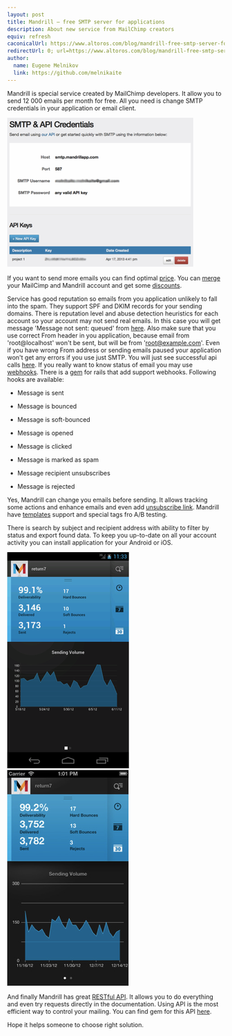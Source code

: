 ```yaml
---
layout: post
title: Mandrill – free SMTP server for applications
description: About new service from MailChimp creators
equiv: refresh
caconicalUrl: https://www.altoros.com/blog/mandrill-free-smtp-server-for-applications-2/
redirectUrl: 0; url=https://www.altoros.com/blog/mandrill-free-smtp-server-for-applications-2/
author:
  name: Eugene Melnikov
  link: https://github.com/melnikaite
---
```

Mandrill is special service created by MailChimp developers.
It allow you to send 12 000 emails per month for free.
All you need is change SMTP credentials in your application or email client.

<!-- full start -->
![credentials][0]

If you want to send more emails you can find optimal [price](http://mandrill.com/pricing/).
You can [merge](http://help.mandrill.com/entries/21681117-how-do-i-use-mandrill-if-i-already-have-a-mailchimp-account) your MailCimp and Mandrill account and get some [discounts](http://kb.mailchimp.com/article/mandrill-for-mailchimp-users#discount).

Service has good reputation so emails from you application unlikely to fall into the spam.
They support SPF and DKIM records for your sending domains.
There is reputation level and abuse detection heuristics for each account so your account may not send real emails.
In this case you will get message 'Message not sent: queued' from [here](https://mandrillapp.com/compose).
Also make sure that you use correct From header in you application, because email from 'root@localhost' won't be sent, but will be from 'root@example.com'.
Even if you have wrong From address or sending emails paused your application won't get any errors if you use just SMTP.
You will just see successful api calls [here](https://mandrillapp.com/settings/api).
If you really want to know status of email you may use [webhooks](https://mandrillapp.com/settings/webhooks).
There is a [gem](https://github.com/evendis/mandrill-rails) for rails that add support webhooks.
Following hooks are available:

- Message is sent

- Message is bounced

- Message is soft-bounced

- Message is opened

- Message is clicked

- Message is marked as spam

- Message recipient unsubscribes

- Message is rejected

Yes, Mandrill can change you emails before sending.
It allows tracking some actions and enhance emails and even add [unsubscribe link](https://mandrillapp.com/settings/sending-options).
Mandrill have [templates](http://kb.mailchimp.com/article/template-language-creating-editable-content-areas/) support and special tags fro A/B testing.

There is search by subject and recipient address with ability to filter by status and export found data.
To keep you up-to-date on all your account activity you can install application for your Android or iOS.

![android][1]
![ios][2]

And finally Mandrill has great [RESTful API](https://mandrillapp.com/api/docs/).
It allows you to do everything and even try requests directly in the documentation.
Using API is the most efficient way to control your mailing.
You can find gem for this API [here](https://rubygems.org/gems/mandrill-api).

Hope it helps someone to choose right solution.
<!-- full end -->

[0]: /images/posts/2013-04-22-mandrill-free-smtp-server-for-application/credentials.png
[1]: /images/posts/2013-04-22-mandrill-free-smtp-server-for-application/android.png
[2]: /images/posts/2013-04-22-mandrill-free-smtp-server-for-application/ios.png
